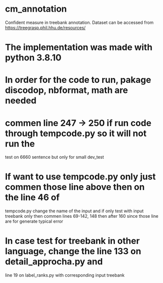 # cm_annotation
Confident measure in treebank annotation.
Dataset can be accessed from https://treegrasp.phil.hhu.de/resources/

# The implementation was made with python 3.8.10

# In order for the code to run, pakage discodop, nbformat, math are needed

# commen line 247 -> 250 if run code through tempcode.py so it will not run the 
 test on 6660 sentence but only for small dev_test

# If  want to use tempcode.py  only just commen those line above then on the line 46 of 
 tempcode.py change the name of the input and if only test with input treebank only then commen lines 69-142, 148 then after 160 since those line are for generate typical error

# In case test for treebank in other language, change the line 133 on detail_approcha.py and 
   line 19 on label_ranks.py with corresponding input treebank  
